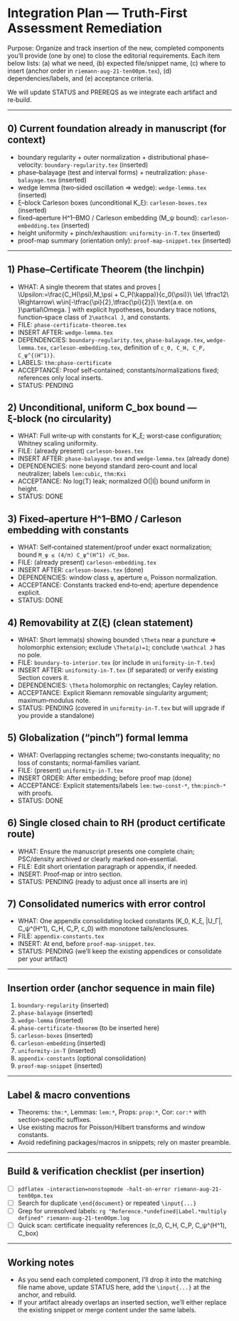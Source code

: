 # Integration Plan — Truth‑First Assessment Remediation

Purpose: Organize and track insertion of the new, completed components you’ll provide (one by one) to close the editorial requirements. Each item below lists: (a) what we need, (b) expected file/snippet name, (c) where to insert (anchor order in `riemann-aug-21-ten00pm.tex`), (d) dependencies/labels, and (e) acceptance criteria.

We will update STATUS and PREREQS as we integrate each artifact and re‑build.

---

## 0) Current foundation already in manuscript (for context)
- boundary regularity + outer normalization + distributional phase–velocity: `boundary-regularity.tex` (inserted)
- phase–balayage (test and interval forms) + neutralization: `phase-balayage.tex` (inserted)
- wedge lemma (two‑sided oscillation ⇒ wedge): `wedge-lemma.tex` (inserted)
- ξ–block Carleson boxes (unconditional K_ξ): `carleson-boxes.tex` (inserted)
- fixed–aperture H^1–BMO / Carleson embedding (M_ψ bound): `carleson-embedding.tex` (inserted)
- height uniformity + pinch/exhaustion: `uniformity-in-T.tex` (inserted)
- proof-map summary (orientation only): `proof-map-snippet.tex` (inserted)

---

## 1) Phase–Certificate Theorem (the linchpin)
- WHAT: A single theorem that states and proves
  \[ \Upsilon:=\frac{C_H(\psi)\,M_\psi + C_P(\kappa)}{c_0(\psi)}\ \le\ \tfrac12\ \Rightarrow\ w\in[-\tfrac{\pi}{2},\tfrac{\pi}{2}]\ \text{a.e. on }\partial\Omega. \]
  with explicit hypotheses, boundary trace notions, function‑space class of `2\mathcal J`, and constants.
- FILE: `phase-certificate-theorem.tex`
- INSERT AFTER: `wedge-lemma.tex`
- DEPENDENCIES: `boundary-regularity.tex`, `phase-balayage.tex`, `wedge-lemma.tex`, `carleson-embedding.tex`, definition of `c_0, C_H, C_P, C_ψ^{(H^1)}`.
- LABELS: `thm:phase-certificate`
- ACCEPTANCE: Proof self‑contained; constants/normalizations fixed; references only local inserts.
- STATUS: PENDING

## 2) Unconditional, uniform C_box bound — ξ‑block (no circularity)
- WHAT: Full write‑up with constants for K_ξ; worst‑case configuration; Whitney scaling uniformity.
- FILE: (already present) `carleson-boxes.tex`
- INSERT AFTER: `phase-balayage.tex` and `wedge-lemma.tex` (already done)
- DEPENDENCIES: none beyond standard zero‑count and local neutralizer; labels `lem:cubic`, `thm:Kxi`
- ACCEPTANCE: No log⟨T⟩ leak; normalized O(|I|) bound uniform in height.
- STATUS: DONE

## 3) Fixed–aperture H^1–BMO / Carleson embedding with constants
- WHAT: Self‑contained statement/proof under exact normalization; bound `M_ψ ≤ (4/π) C_ψ^(H^1) √C_box`.
- FILE: (already present) `carleson-embedding.tex`
- INSERT AFTER: `carleson-boxes.tex` (done)
- DEPENDENCIES: window class `ψ`, aperture `α`, Poisson normalization.
- ACCEPTANCE: Constants tracked end‑to‑end; aperture dependence explicit.
- STATUS: DONE

## 4) Removability at Z(ξ) (clean statement)
- WHAT: Short lemma(s) showing bounded `\Theta` near a puncture ⇒ holomorphic extension; exclude `\Theta(ρ)=1`; conclude `\mathcal J` has no pole.
- FILE: `boundary-to-interior.tex` (or include in `uniformity-in-T.tex`)
- INSERT AFTER: `uniformity-in-T.tex` (if separated) or verify existing Section covers it.
- DEPENDENCIES: `\Theta` holomorphic on rectangles; Cayley relation.
- ACCEPTANCE: Explicit Riemann removable singularity argument; maximum‑modulus note.
- STATUS: PENDING (covered in `uniformity-in-T.tex` but will upgrade if you provide a standalone)

## 5) Globalization (“pinch”) formal lemma
- WHAT: Overlapping rectangles scheme; two‑constants inequality; no loss of constants; normal‑families variant.
- FILE: (present) `uniformity-in-T.tex`
- INSERT ORDER: After embedding; before proof map (done)
- ACCEPTANCE: Explicit statements/labels `lem:two-const-*`, `thm:pinch-*` with proofs.
- STATUS: DONE

## 6) Single closed chain to RH (product certificate route)
- WHAT: Ensure the manuscript presents one complete chain; PSC/density archived or clearly marked non‑essential.
- FILE: Edit short orientation paragraph or appendix, if needed.
- INSERT: Proof‑map or intro section.
- STATUS: PENDING (ready to adjust once all inserts are in)

## 7) Consolidated numerics with error control
- WHAT: One appendix consolidating locked constants (K_0, K_ξ, \|U_Γ\|, C_ψ^(H^1), C_H, C_P, c_0) with monotone tails/enclosures.
- FILE: `appendix-constants.tex`
- INSERT: At end, before `proof-map-snippet.tex`.
- STATUS: PENDING (we’ll keep the existing appendices or consolidate per your artifact)

---

## Insertion order (anchor sequence in main file)
1) `boundary-regularity` (inserted)
2) `phase-balayage` (inserted)
3) `wedge-lemma` (inserted)
4) `phase-certificate-theorem` (to be inserted here)
5) `carleson-boxes` (inserted)
6) `carleson-embedding` (inserted)
7) `uniformity-in-T` (inserted)
8) `appendix-constants` (optional consolidation)
9) `proof-map-snippet` (inserted)

---

## Label & macro conventions
- Theorems: `thm:*`, Lemmas: `lem:*`, Props: `prop:*`, Cor: `cor:*` with section‑specific suffixes.
- Use existing macros for Poisson/Hilbert transforms and window constants.
- Avoid redefining packages/macros in snippets; rely on master preamble.

---

## Build & verification checklist (per insertion)
- [ ] `pdflatex -interaction=nonstopmode -halt-on-error riemann-aug-21-ten00pm.tex`
- [ ] Search for duplicate `\end{document}` or repeated `\input{...}`
- [ ] Grep for unresolved labels: `rg "Reference.*undefined|Label.*multiply defined" riemann-aug-21-ten00pm.log`
- [ ] Quick scan: certificate inequality references (c_0, C_H, C_P, C_ψ^(H^1), C_box)

---

## Working notes
- As you send each completed component, I’ll drop it into the matching file name above, update STATUS here, add the `\input{...}` at the anchor, and rebuild.
- If your artifact already overlaps an inserted section, we’ll either replace the existing snippet or merge content under the same labels.
